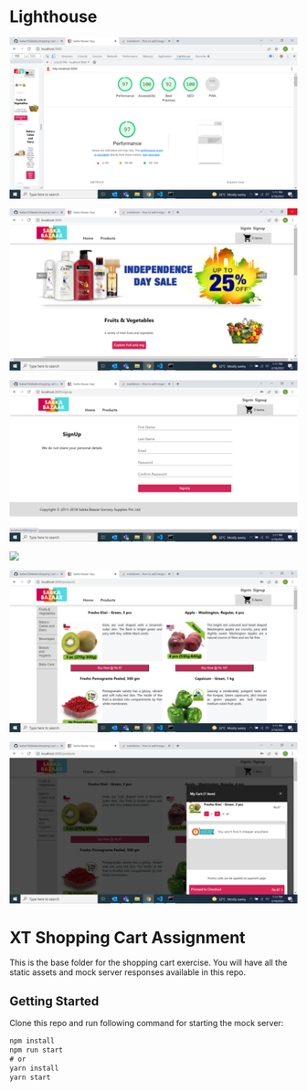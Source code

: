 # Lighthouse

![](screenshots/Screenshot_1.png)

![](screenshots/Screenshot_2.png)

![](screenshots/Screenshot_3.png)

![](screenshots/Screenshot_4.png)

![](screenshots/Screenshot_5.png)

![](screenshots/Screenshot_6.png)

# XT Shopping Cart Assignment

This is the base folder for the shopping cart exercise. You will have all the static assets and mock server responses available in this repo.

## Getting Started

Clone this repo and run following command for starting the mock server:

```
npm install
npm run start
# or
yarn install
yarn start
```

